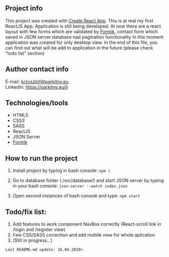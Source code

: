 
## Project info
This project was created with [Create React App](https://github.com/facebook/create-react-app).
This is at real my first ReactJS App. Application is still being developed. At now there are a react 
layout with few forms which are validated by [Formik](https://github.com/jaredpalmer/formik), contact 
form which saved in JSON server database nad pagination functionality 
In this moment application was created for only desktop view. In the end of this file, 
you can find out what will be add to application in the future (please check "todo list" section)


## Author contact info

E-mail: krzysztof@parkitny.eu </br>
LinkedIn: https://parkitny.eu/li


## Technologies/tools
* HTML5
* CSS3
* SASS
* ReactJS
* JSON Server
* [Formik](https://github.com/jaredpalmer/formik)


## How to run the project

1. Install project by typing in bash console:
``` npm i ```

2. Go to database folder (./src/database/) and start JSON server by typing in your bash console:
``` json-server --watch index.json ```

3. Open second instances of bash console and type:
``` npm start ```


## Todo/fix list:
1) Add features to work component NavBox correctly (React-scroll link in /login and /register view)
2) Few CSS/SASS correction and add mobile view for whole aplication 
3) (Still in progress...)

```
Last README.md update: 16.04.2020r.
```